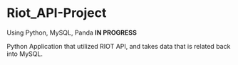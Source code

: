 # Riot_API-Project
Using Python, MySQL, Panda
**IN PROGRESS** 

Python Application that utilized RIOT API, and takes data that is related back into MySQL. 
